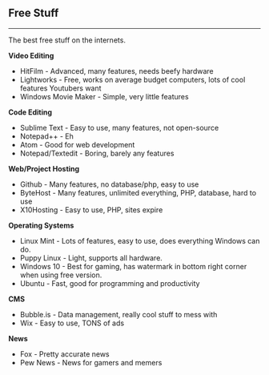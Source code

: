 ## Free Stuff
----------
The best free stuff on the internets.

**Video Editing**
 - HitFilm - Advanced, many features, needs beefy hardware
 - Lightworks - Free, works on average budget computers, lots of cool features Youtubers want
 - Windows Movie Maker - Simple, very little features
 
**Code Editing**
 - Sublime Text - Easy to use, many features, not open-source
 - Notepad++ - Eh
 - Atom - Good for web development
 - Notepad/Textedit - Boring, barely any features

 **Web/Project Hosting**
 - Github - Many features, no database/php, easy to use
 - ByteHost - Many features, unlimited everything, PHP, database, hard to use
 - X10Hosting - Easy to use, PHP, sites expire
 
  **Operating Systems**
 - Linux Mint - Lots of features, easy  to use, does everything Windows can do.
 - Puppy Linux - Light, supports all hardware.
 - Windows 10 - Best for gaming, has watermark in bottom right corner when using free version.
 - Ubuntu - Fast, good for programming and productivity

**CMS**
- Bubble.is - Data management, really cool stuff to mess with
- Wix - Easy to use, TONS of ads

**News**
- Fox - Pretty accurate news
- Pew News - News for gamers and memers
